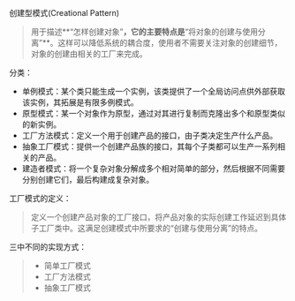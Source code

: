 创建型模式(Creational Pattern)
> 用于描述**“怎样创建对象”**，它的主要特点是**“将对象的创建与使用分离”**。这样可以降低系统的耦合度，使用者不需要关注对象的创建细节，对象的创建由相关的工厂来完成。

分类：

- 单例模式：某个类只能生成一个实例，该类提供了一个全局访问点供外部获取该实例，其拓展是有限多例模式。
- 原型模式：某一个对象作为原型，通过对其进行复制而克隆出多个和原型类似的新实例。
- 工厂方法模式：定义一个用于创建产品的接口，由子类决定生产什么产品。
- 抽象工厂模式：提供一个创建产品族的接口，其每个子类都可以生产一系列相关的产品。
- 建造者模式：将一个复杂对象分解成多个相对简单的部分，然后根据不同需要分别创建它们，最后构建成复杂对象。



工厂模式的定义：

> 定义一个创建产品对象的工厂接口，将产品对象的实际创建工作延迟到具体子工厂类中。这满足创建模式中所要求的“创建与使用分离”的特点。

三中不同的实现方式：

> - 简单工厂模式
> - 工厂方法模式
> - 抽象工厂模式
